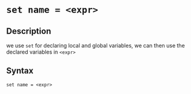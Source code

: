 # `set name = <expr>`

## Description
we use `set` for declaring local and global variables, we can then use the declared variables in `<expr>`

## Syntax
```plaintext
set name = <expr>
```